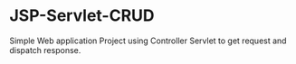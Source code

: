 # JSP-Servlet-CRUD
Simple Web application Project using Controller Servlet to get request and dispatch response.
